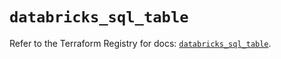# `databricks_sql_table`

Refer to the Terraform Registry for docs: [`databricks_sql_table`](https://registry.terraform.io/providers/databricks/databricks/1.63.0/docs/resources/sql_table).
